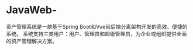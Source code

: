 # JavaWeb-
资产管理系统是一款基于Spring Boot和Vue前后端分离架构开发的高效、便捷的系统。 系统支持三类用户：用户、管理员和超级管理员，为企业或组织提供全面的资产管理解决方案。
